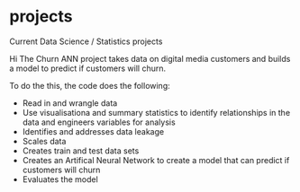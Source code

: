 # projects
Current Data Science / Statistics projects

Hi
The Churn ANN project takes data on digital media customers and builds a model to predict if customers will churn.

To do the this, the code does the following:

- Read in and wrangle data
- Use visualisationa and summary statistics to identify relationships in the data and engineers variables for analysis
- Identifies and addresses data leakage
- Scales data
- Creates train and test data sets
- Creates an Artifical Neural Network to create a model that can predict if customers will churn
- Evaluates the model
